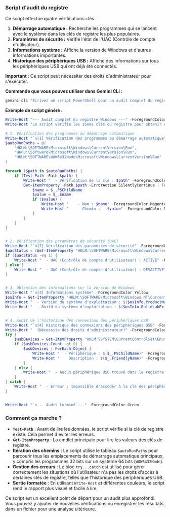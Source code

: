 ### Script d'audit du registre

Ce script effectue quatre vérifications clés :

1.  **Démarrage automatique :** Recherche les programmes qui se lancent avec le système dans les clés de registre les plus populaires.
2.  **Paramètres de sécurité :** Vérifie l'état de l'UAC (Contrôle de compte d'utilisateur).
3.  **Informations système :** Affiche la version de Windows et d'autres informations importantes.
4.  **Historique des périphériques USB :** Affiche des informations sur tous les périphériques USB qui ont déjà été connectés.

**Important :** Ce script peut nécessiter des droits d'administrateur pour s'exécuter.

**Commande que vous pouvez utiliser dans Gemini CLI :**

```powershell
gemini-cli "Écrivez un script PowerShell pour un audit complet du registre. Le script doit vérifier le démarrage automatique pour HKLM et HKCU, l'état de l'UAC, la version de Windows et l'historique des périphériques USB connectés. La sortie doit être structurée et facile à lire."
```

**Exemple de script généré :**

```powershell
Write-Host "--- Audit complet du registre Windows ---" -ForegroundColor Green
Write-Host "Le script vérifie les zones clés du registre pour obtenir des informations sur le système et la sécurité." -ForegroundColor Cyan

# 1. Vérification des programmes au démarrage automatique
Write-Host "`n[1] Vérification des programmes au démarrage automatique" -ForegroundColor Yellow
$autoRunPaths = @(
    "HKLM:\SOFTWARE\Microsoft\Windows\CurrentVersion\Run",
    "HKCU:\Software\Microsoft\Windows\CurrentVersion\Run",
    "HKLM:\SOFTWARE\WOW6432Node\Microsoft\Windows\CurrentVersion\Run"
)

foreach ($path in $autoRunPaths) {
    if (Test-Path -Path $path) {
        Write-Host "  - Vérification de la clé : $path" -ForegroundColor Cyan
        Get-ItemProperty -Path $path -ErrorAction SilentlyContinue | ForEach-Object {
            $name = $_.PSChildName
            $value = $_.$name
            if ($value) {
                Write-Host "    - Nom : $name" -ForegroundColor Magenta
                Write-Host "      Chemin :   $value" -ForegroundColor Magenta
            }
        }
    }
}


# 2. Vérification des paramètres de sécurité (UAC)
Write-Host "`n[2] Vérification des paramètres de sécurité" -ForegroundColor Yellow
$uacStatus = (Get-ItemProperty "HKLM:\SOFTWARE\Microsoft\Windows\CurrentVersion\Policies\System").EnableLUA
if ($uacStatus -eq 1) {
    Write-Host "  - UAC (Contrôle de compte d'utilisateur) : ACTIVÉ" -ForegroundColor Green
} else {
    Write-Host "  - UAC (Contrôle de compte d'utilisateur) : DÉSACTIVÉ" -ForegroundColor Red
}


# 3. Obtention des informations sur la version de Windows
Write-Host "`n[3] Informations système" -ForegroundColor Yellow
$osInfo = Get-ItemProperty "HKLM:\SOFTWARE\Microsoft\Windows NT\CurrentVersion"
Write-Host "  - Version du système d'exploitation : $($osInfo.ProductName) $($osInfo.CurrentVersion)" -ForegroundColor Cyan
Write-Host "  - Build du système d'exploitation : $($osInfo.BuildLabEx)" -ForegroundColor Cyan


# 4. Audit de l'historique des connexions des périphériques USB
Write-Host "`n[4] Historique des connexions des périphériques USB" -ForegroundColor Yellow
Write-Host "  (Nécessite des droits d'administrateur)" -ForegroundColor Red
try {
    $usbDevices = Get-ItemProperty "HKLM:\SYSTEM\CurrentControlSet\Enum\USBSTOR\*"
    if ($usbDevices.Count -gt 0) {
        $usbDevices | ForEach-Object {
            Write-Host "  - Périphérique : $($_.PSChildName)" -ForegroundColor Magenta
            Write-Host "    Description : $($_.FriendlyName)" -ForegroundColor Magenta
        }
    } else {
        Write-Host "  - Aucun périphérique USB trouvé dans le registre." -ForegroundColor Green
    }
} catch {
    Write-Host "  - Erreur : Impossible d'accéder à la clé des périphériques USB. Exécutez le script avec des droits d'administrateur." -ForegroundColor Red
}


Write-Host "`n--- Audit terminé ---" -ForegroundColor Green
```

### Comment ça marche ?

  * **`Test-Path`** : Avant de lire les données, le script vérifie si la clé de registre existe. Cela permet d'éviter les erreurs.
  * **`Get-ItemProperty`** : La cmdlet principale pour lire les valeurs des clés de registre.
  * **Itération des chemins** : Le script utilise le tableau `$autoRunPaths` pour parcourir tous les emplacements de démarrage automatique principaux, y compris les programmes 32 bits sur un système 64 bits (`WOW6432Node`).
  * **Gestion des erreurs** : Le bloc `try...catch` est utilisé pour gérer correctement les situations où l'utilisateur n'a pas les droits d'accès à certaines clés de registre, telles que l'historique des périphériques USB.
  * **Sortie formatée** : En utilisant `Write-Host` et différentes couleurs, le script rend le rapport plus visuel et facile à lire.

Ce script est un excellent point de départ pour un audit plus approfondi. Vous pouvez y ajouter de nouvelles vérifications ou enregistrer les résultats dans un fichier pour une analyse ultérieure.
